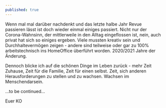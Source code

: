 ```yaml
---
published: true
---
```

Wenn mal mal darüber nachdenkt und das letzte halbe Jahr Revue passieren lässt ist doch wieder einmal einiges passiert. Nicht nur der Corona-Wahnsinn, der mittlerweile in den Alltag eingeflossen ist, nein, auch privat hat sich so einiges ergeben. Viele mussten kreativ sein und Durchhaltevermögen zeigen - andere sind teilweise oder gar zu 100% arbeitstechnisch ins HomeOffice überführt worden. 2020/2021 Jahre der Änderung.

Dennoch blicke ich auf die schönen Dinge im Leben zurück - mehr Zeit Zuhause, Zeit für die Familie, Zeit für einen selbst. Zeit, sich anderen Herausforderungen zu stellen und zu wachsen. Wachsen im Menschendarsein.

…to be continued…

Euer KO
